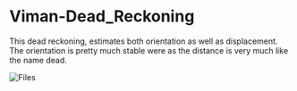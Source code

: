 # Viman-Dead_Reckoning

This dead reckoning, estimates both orientation as well as displacement. The orientation is pretty much stable were as the distance is very much like the name dead.

![Files](multimedia/visualisation.gif)
